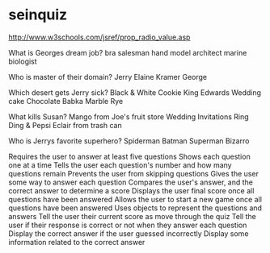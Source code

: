 # seinquiz
http://www.w3schools.com/jsref/prop_radio_value.asp

What is Georges dream job?
bra salesman
hand model
architect
marine biologist

Who is master of their domain?
Jerry
Elaine
Kramer
George

Which desert gets Jerry sick?
Black & White Cookie
King Edwards Wedding cake
Chocolate Babka
Marble Rye

What kills Susan?
Mango from Joe's fruit store
Wedding Invitations
Ring Ding & Pepsi
Eclair from trash can

Who is Jerrys favorite superhero?
Spiderman
Batman
Superman
Bizarro

Requires the user to answer at least five questions
Shows each question one at a time
Tells the user each question's number and how many questions remain
Prevents the user from skipping questions
Gives the user some way to answer each question
Compares the user's answer, and the correct answer to determine a score
Displays the user final score once all questions have been answered
Allows the user to start a new game once all questions have been answered
Uses objects to represent the questions and answers
Tell the user their current score as move through the quiz
Tell the user if their response is correct or not when they answer each question
Display the correct answer if the user guessed incorrectly
Display some information related to the correct answer
